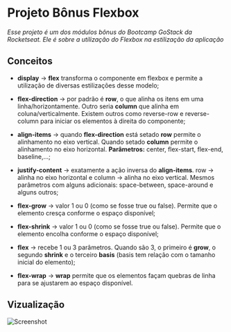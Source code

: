 # Projeto Bônus Flexbox
*Esse projeto é um dos módulos bônus do Bootcamp GoStack da Rocketseat. Ele é sobre a utilização do Flexbox na estilização da aplicação*

## Conceitos

- **display** -> **flex** transforma o componente em flexbox e permite a utilização de diversas estilizações desse modelo;

- **flex-direction** -> por padrão é **row**, o que alinha os itens em uma linha/horizontamente. Outro seria **column** que alinha em coluna/verticalmente. Existem outros como reverse-row e reverse-column para iniciar os elementos à direita do componente;

- **align-items** -> quando **flex-direction** está setado **row** permite o alinhamento no eixo vertical. Quando setado **column** permite o alinhamento no eixo horizontal. **Parâmetros:** center, flex-start, flex-end, baseline,...;

- **justify-content** -> exatamente a ação inversa do **align-items**. row -> alinha no eixo horizontal e column -> alinha no eixo vertical. Mesmos parâmetros com alguns adicionais: space-between, space-around e alguns outros;

- **flex-grow** -> valor 1 ou 0 (como se fosse true ou false). Permite que o elemento cresça conforme o espaço disponível;

- **flex-shrink** -> valor 1 ou 0 (como se fosse true ou false). Permite que o elemento encolha conforme o espaço disponível;

- **flex** -> recebe 1 ou 3 parâmetros. Quando são 3, o primeiro é **grow**, o segundo **shrink** e o terceiro **basis** (basis tem relação com o tamanho inicial do elemento);

- **flex-wrap** -> **wrap** permite que os elementos façam quebras de linha para se ajustarem ao espaço disponível.

## Vizualização

![Screenshot](https://github.com/lucasnfarias/gostack-bonus-flexbox/blob/master/images/screenshot.png)
